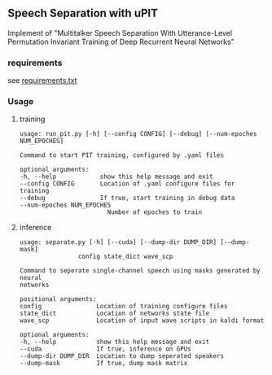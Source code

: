## Speech Separation with uPIT

Implement of "Multitalker Speech Separation With Utterance-Level Permutation Invariant Training of Deep Recurrent Neural Networks"

### requirements
see [requirements.txt](requirements.txt)

### Usage

1. training
    ```shell
    usage: run_pit.py [-h] [--config CONFIG] [--debug] [--num-epoches NUM_EPOCHES]

    Command to start PIT training, configured by .yaml files

    optional arguments:
    -h, --help            show this help message and exit
    --config CONFIG       Location of .yaml configure files for training
    --debug               If true, start training in debug data
    --num-epoches NUM_EPOCHES
                            Number of epoches to train
    ```

2. inference
    ```
    usage: separate.py [-h] [--cuda] [--dump-dir DUMP_DIR] [--dump-mask]
                    config state_dict wave_scp

    Command to seperate single-channel speech using masks generated by neural
    networks

    positional arguments:
    config               Location of training configure files
    state_dict           Location of networks state file
    wave_scp             Location of input wave scripts in kaldi format

    optional arguments:
    -h, --help           show this help message and exit
    --cuda               If true, inference on GPUs
    --dump-dir DUMP_DIR  Location to dump seperated speakers
    --dump-mask          If true, dump mask matrix
    ```
